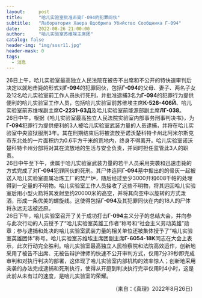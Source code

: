 ```yaml
---
layout:     post
title:      "哈儿实验室批准击毙Г-094的犯罪同伙"
subtitle:   "Лаборатория Хаера Одобрила Убийство Сообщника Г-094"
date:       2022-08-26 21:00:00
author:     "哈儿实验室苏维埃主席团"
catalog: false
header-img: "img/sssr11.jpg"
header-mask: 0
tags:
  - 消息
---
```


26日上午，哈儿实验室最高独立人民法院在被告不出席和不公开的特快速审判后决定以就地击毙的形式对**Г-094**的犯罪同伙，包括**Г-094**的父母、妻子、两名子女及12名哈儿实验室前工作人员执行死刑，并批准逮捕3名为**Г-094**的犯罪行为提供便利的哈儿实验室工作人员，包括哈儿实验室前苏维埃主席**К-526-406Й**、哈儿实验室前苏维埃副主席**С-2231-63Д**及哈儿实验室前能源部副主席**ЛГ-038**。  
26日中午，根据《哈儿实验室最高独立人民法院实验室内部事务刑事判决书》，为**Г-094**犯罪行为提供便利的3人被哈儿实验室武装力量的人员逮捕，并将在哈儿实验室中央监狱服刑3年。其在刑期结束后将被流放至诺沃楚科特卡州北阿米尔斯克市东北处的一片面积约为0.6平方千米的荒地内，终身不得离开。哈儿实验室诺沃楚科特卡州分部将对其在流放地的生活与安全负责，并同时担任监管此3人的职责。  
26日中午至下午，隶属于哈儿实验室武装力量的若干人员采用突袭和迅速击毙的方式完成了对**Г-094**犯罪同伙的死刑。其尸体连同**Г-094**墓中掘出的的骨灰一起被送入哈儿实验室直属冶炼工厂的焚尸炉，随后经过至少3000开和608千帕的处理得到一定量的不明物。哈儿实验室工作人员接收了这些不明物，将其运回哈儿实验室后用小型火箭将其发射至约20000米的高空，并将其向空中以旋转的方式泼洒，形成一条优美的螺旋线。这使得包括**Г-094**及其犯罪同伙在内的18人的尸体将永远无法被还原。  
26日下午，哈儿实验室召开了关于成功打击**Г-094**主义分子的总结大会，并向参与此次行动的人员授予了“哈儿实验室英雄工作者”称号和“社会主义劳动英雄”勋章；参与逮捕和处决的哈儿实验室武装力量的相关单位还被集体授予了“哈儿实验室英雄团体”称号。哈儿实验室苏维埃主席团副主席**Г-6054-18К**同志在大会上表示，此次行动完全胜利。哈儿实验室最高独立人民检察院和法院高效运作，创新地采用了被告不出席、无被告辩护律师的快速不公开审判方式，仅用7分39秒即完成审判和对执行判决的部署，这体现了哈儿实验室内部机构的效率惊人；创新地采用突袭的办法完成逮捕和死刑执行，使得从开庭到判决执行完毕仅用时4小时，这是此前从未有过的速度，是哈儿实验室的荣耀。
<div style="text-align: right">（来自：《真理》2022年8月26日）</div>